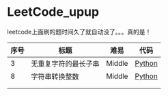 # LeetCode_upup
leetcode上面刷的题时间久了就自动没了。。。真的是！

| 序号 | 标题                 | 难易   | 代码                                                         |
| ---- | -------------------- | ------ | ------------------------------------------------------------ |
| 3    | 无重复字符的最长子串 | Middle | [Python](https://github.com/Julyhcw/LeetCode_upup/blob/master/leetcode/3M-无重复字符的最长子串.py) |
| 8    | 字符串转换整数       | Middle | [Python](https://github.com/Julyhcw/LeetCode_upup/blob/master/leetcode/8M-字符串转换整数.py) |
|      |                      |        |                                                              |
|      |                      |        |                                                              |

